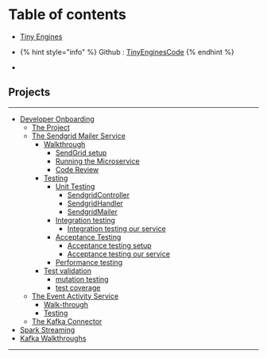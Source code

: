 # Table of contents

* [Tiny Engines](README.md)
  
* {% hint style="info" %}
  Github : [TinyEnginesCode](https://github.com/tiny-engines-code)
  {% endhint %}
* 
## Projects <a id="sandbox"></a>

---

* [Developer Onboarding](developer-onboarding/001-onboarding-intro.md)
  * [The Project](developer-onboarding/002-the-project.md)
  * [The Sendgrid Mailer Service](developer-onboarding/sendgrid-mailer/001-sendgrid-mailer-intro.md)
    * [Walkthrough](developer-onboarding/sendgrid-mailer/walk-through/sendgrid-mailer-walkthrough.md)
      * [SendGrid setup](developer-onboarding/sendgrid-mailer/walk-through/sendgrid-setup.md)
      * [Running the Microservice](developer-onboarding/sendgrid-mailer/walk-through/running.md)
      * [Code Review](developer-onboarding/sendgrid-mailer/walk-through/code-review.md)
    * [Testing](developer-onboarding/sendgrid-mailer/testing/001-testing-overview.md)
      * [Unit Testing](developer-onboarding/sendgrid-mailer/testing/002-unit-test-intro.md)
        * [SendgridController](developer-onboarding/sendgrid-mailer/testing/unit-test-controller.md)
        * [SendgridHandler](developer-onboarding/sendgrid-mailer/testing/unit-test-handler.md)
        * [SendgridMailer](developer-onboarding/sendgrid-mailer/testing/unit-test-mailer.md)
      * [Integration testing](developer-onboarding/sendgrid-mailer/testing/003-integration-testing-overview.md)
        * [Integration testing our service](developer-onboarding/sendgrid-mailer/testing/integration-testing.md)
      * [Acceptance Testing](developer-onboarding/sendgrid-mailer/testing/acceptance-testing-intro.md)
        * [Acceptance testing setup](developer-onboarding/sendgrid-mailer/testing/acceptance-setup.md)
        * [Acceptance testing our service](developer-onboarding/sendgrid-mailer/testing/acceptance-testing.md)
      * [Performance testing](developer-onboarding/sendgrid-mailer/highlevel-testing/performance-testing.md)
    * [Test validation](developer-onboarding/sendgrid-mailer/highlevel-testing/001-high-level-testing.md)
      * [mutation testing](developer-onboarding/sendgrid-mailer/test-validation/mutation-testing.md)
      * [test coverage](developer-onboarding/sendgrid-mailer/test-validation/code-coverage.md)
  * [The Event Activity Service](developer-onboarding/event-activity/001-event-activity-intro.md)
    * [Walk-through](developer-onboarding/event-activity/event-activity-code.md)
    * [Testing](common/under_contstruction.md)
  * [The Kafka Connector](developer-onboarding)
* [Spark Streaming](spark-streaming/001-spark-intro.md)
* [Kafka Walkthroughs](kafka-walkthroughs/001-kafka-intro.md)



---

